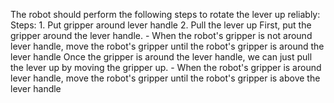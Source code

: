 The robot should perform the following steps to rotate the lever up reliably:
    Steps:  1. Put gripper around lever handle  2. Pull the lever up
    First, put the gripper around the lever handle.
    - When the robot's gripper is not around lever handle, move the robot's gripper until the robot's gripper is around the lever handle
    Once the gripper is around the lever handle, we can just pull the lever up by moving the gripper up.
    - When the robot's gripper is around lever handle, move the robot's gripper until the robot's gripper is above the lever handle